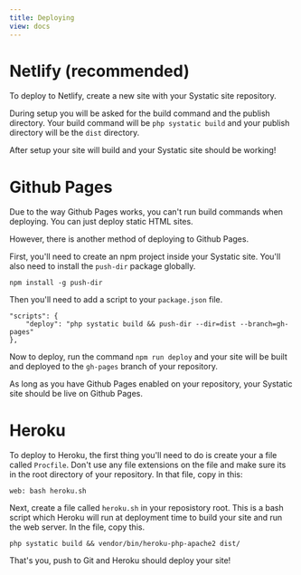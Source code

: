 ```yaml
---
title: Deploying
view: docs
---
```


# Netlify (recommended)
To deploy to Netlify, create a new site with your Systatic site repository.

During setup you will be asked for the build command and the publish directory. Your build command will be `php systatic build` and your publish directory will be the `dist` directory. 

After setup your site will build and your Systatic site should be working!

# Github Pages
Due to the way Github Pages works, you can't run build commands when deploying. You can just deploy static HTML sites.

However, there is another method of deploying to Github Pages.

First, you'll need to create an npm project inside your Systatic site. You'll also need to install the `push-dir` package globally.

```
npm install -g push-dir
```

Then you'll need to add a script to your `package.json` file. 

```
"scripts": {
    "deploy": "php systatic build && push-dir --dir=dist --branch=gh-pages"
},
```

Now to deploy, run the command `npm run deploy` and your site will be built and deployed to the `gh-pages` branch of your repository.

As long as you have Github Pages enabled on your repository, your Systatic site should be live on Github Pages.

# Heroku
To deploy to Heroku, the first thing you'll need to do is create your a file called `Procfile`. Don't use any file extensions on the file and make sure its in the root directory of your repository. In that file, copy in this:

```
web: bash heroku.sh
```

Next, create a file called `heroku.sh` in your reposistory root. This is a bash script which Heroku will run at deployment time to build your site and run the web server. In the file, copy this.

```
php systatic build && vendor/bin/heroku-php-apache2 dist/
```

That's you, push to Git and Heroku should deploy your site!